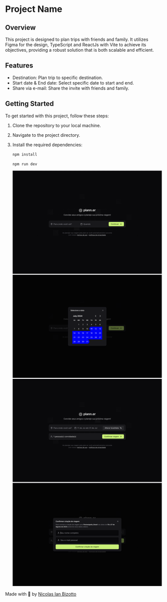 # Project Name

## Overview

This project is designed to plan trips with friends and family. It utilizes Figma for the design, TypeScript and ReactJs with Vite to achieve its objectives, providing a robust solution that is both scalable and efficient.

## Features

- Destination: Plan trip to specific destination.
- Start date & End date: Select specific date to start and end.
- Share via e-mail: Share the invite with friends and family.

## Getting Started

To get started with this project, follow these steps:

1. Clone the repository to your local machine.
2. Navigate to the project directory.
3. Install the required dependencies:

   ```bash
   npm install
   ```

   ```bash
   npm run dev
   ```

   ![Home](./public/assets/home.png)
   ![Home](./public/assets/calendar.png)
   ![Home](./public/assets/inivite.png)
   ![Home](./public/assets/confirm.png)

Made with 💙 by [Nicolas Ian Bizotto](https://www.linkedin.com/in/nicolas-bizotto/)
